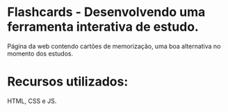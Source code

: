 # Flashcards - Desenvolvendo uma ferramenta interativa de estudo. 
Página da web contendo cartões de memorização, uma boa alternativa no momento dos estudos.

# Recursos utilizados: 
HTML, CSS e JS.
